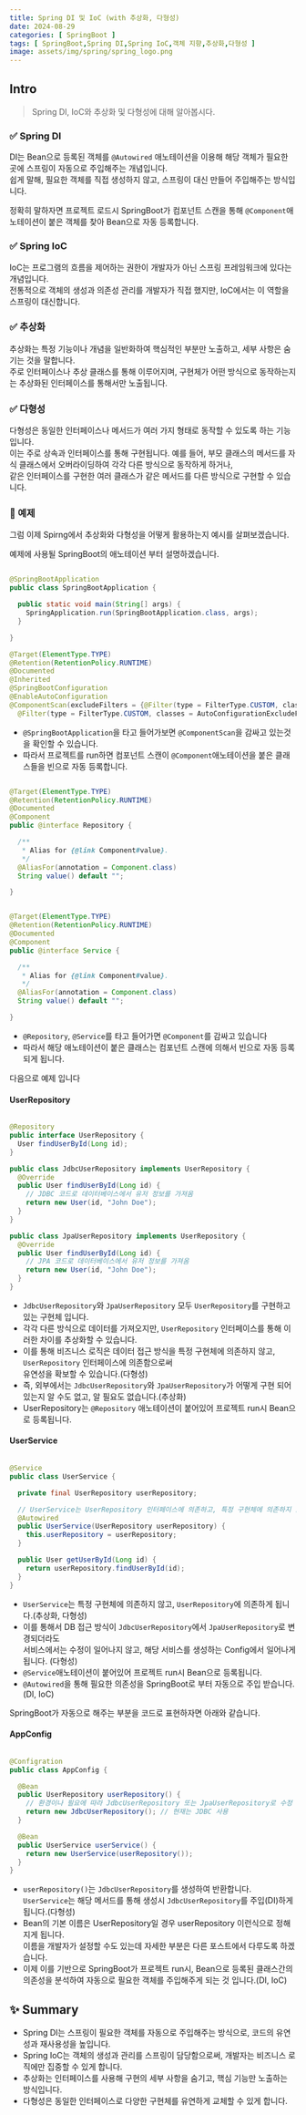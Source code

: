 ```yaml
---
title: Spring DI 및 IoC (with 추상화, 다형성)
date: 2024-08-29
categories: [ SpringBoot ]
tags: [ SpringBoot,Spring DI,Spring IoC,객체 지향,추상화,다형성 ]
image: assets/img/spring/spring_logo.png
---
```


## Intro

> Spring DI, IoC와 추상화 및 다형성에 대해 알아봅시다.

### ✅ Spring DI

DI는 Bean으로 등록된 객체를 `@Autowired` 애노테이션을 이용해 해당 객체가 필요한 곳에 스프링이 자동으로 주입해주는 개념입니다.<br>
쉽게 말해, 필요한 객체를 직접 생성하지 않고, 스프링이 대신 만들어 주입해주는 방식입니다.

정확히 말하자면 프로젝트 로드시 SpringBoot가 컴포넌트 스캔을 통해 `@Component`애노테이션이 붙은 객체를 찾아 Bean으로 자동 등록합니다.

### ✅ Spring IoC

IoC는 프로그램의 흐름을 제어하는 권한이 개발자가 아닌 스프링 프레임워크에 있다는 개념입니다.<br>
전통적으로 객체의 생성과 의존성 관리를 개발자가 직접 했지만, IoC에서는 이 역할을 스프링이 대신합니다.

### ✅ 추상화

추상화는 특정 기능이나 개념을 일반화하여 핵심적인 부분만 노출하고, 세부 사항은 숨기는 것을 말합니다.<br>
주로 인터페이스나 추상 클래스를 통해 이루어지며, 구현체가 어떤 방식으로 동작하는지는 추상화된 인터페이스를 통해서만 노출됩니다.

### ✅ 다형성

다형성은 동일한 인터페이스나 메서드가 여러 가지 형태로 동작할 수 있도록 하는 기능입니다.<br>
이는 주로 상속과 인터페이스를 통해 구현됩니다. 예를 들어, 부모 클래스의 메서드를 자식 클래스에서 오버라이딩하여 각각 다른 방식으로 동작하게 하거나,<br>
같은 인터페이스를 구현한 여러 클래스가 같은 메서드를 다른 방식으로 구현할 수 있습니다.

### 📝 예제

그럼 이제 Spirng에서 추상화와 다형성을 어떻게 활용하는지 예시를 살펴보겠습니다.

예제에 사용될 SpringBoot의 애노테이션 부터 설명하겠습니다.

```java

@SpringBootApplication
public class SpringBootApplication {

  public static void main(String[] args) {
    SpringApplication.run(SpringBootApplication.class, args);
  }

}
```

```java
@Target(ElementType.TYPE)
@Retention(RetentionPolicy.RUNTIME)
@Documented
@Inherited
@SpringBootConfiguration
@EnableAutoConfiguration
@ComponentScan(excludeFilters = {@Filter(type = FilterType.CUSTOM, classes = TypeExcludeFilter.class),
  @Filter(type = FilterType.CUSTOM, classes = AutoConfigurationExcludeFilter.class)})
```

- `@SpringBootApplication`을 타고 들어가보면 `@ComponentScan`을 감싸고 있는것을 확인할 수 있습니다.
- 따라서 프로젝트를 run하면 컴포넌트 스캔이 `@Component`애노테이션을 붙은 클래스들을 빈으로 자동 등록합니다.

```java

@Target(ElementType.TYPE)
@Retention(RetentionPolicy.RUNTIME)
@Documented
@Component
public @interface Repository {

  /**
   * Alias for {@link Component#value}.
   */
  @AliasFor(annotation = Component.class)
  String value() default "";

}
```

```java

@Target(ElementType.TYPE)
@Retention(RetentionPolicy.RUNTIME)
@Documented
@Component
public @interface Service {

  /**
   * Alias for {@link Component#value}.
   */
  @AliasFor(annotation = Component.class)
  String value() default "";

}

```

- `@Repository`,  `@Service`를 타고 들어가면 `@Component`를 감싸고 있습니다<br>
- 따라서 해당 애노테이션이 붙은 클래스는 컴포넌트 스캔에 의해서 빈으로 자동 등록되게 됩니다.

다음으로 예제 입니다

#### UserRepository

```java

@Repository
public interface UserRepository {
  User findUserById(Long id);
}

public class JdbcUserRepository implements UserRepository {
  @Override
  public User findUserById(Long id) {
    // JDBC 코드로 데이터베이스에서 유저 정보를 가져옴
    return new User(id, "John Doe");
  }
}

public class JpaUserRepository implements UserRepository {
  @Override
  public User findUserById(Long id) {
    // JPA 코드로 데이터베이스에서 유저 정보를 가져옴
    return new User(id, "John Doe");
  }
}
```

- `JdbcUserRepository`와 `JpaUserRepository` 모두 `UserRepository`를 구현하고 있는 구현체 입니다.
- 각각 다른 방식으로 데이터를 가져오지만, `UserRepository` 인터페이스를 통해 이러한 차이를 추상화할 수 있습니다.
- 이를 통해 비즈니스 로직은 데이터 접근 방식을 특정 구현체에 의존하지 않고, `UserRepository` 인터페이스에 의존함으로써<br>
  유연성을 확보할 수 있습니다.(다형성)
- 즉, 외부에서는 `JdbcUserRepository`와 `JpaUserRepository`가 어떻게 구현 되어 있는지 알 수도 없고, 알 필요도 없습니다.(추상화)
- UserRepository는 `@Repository` 애노테이션이 붙어있어 프로젝트 run시 Bean으로 등록됩니다.

#### UserService

```java

@Service
public class UserService {

  private final UserRepository userRepository;

  // UserService는 UserRepository 인터페이스에 의존하고, 특정 구현체에 의존하지 않음
  @Autowired
  public UserService(UserRepository userRepository) {
    this.userRepository = userRepository;
  }

  public User getUserById(Long id) {
    return userRepository.findUserById(id);
  }
}
```

- `UserService`는 특정 구현체에 의존하지 않고, `UserRepository`에 의존하게 됩니다.(추상화, 다형성)
- 이를 통해서 DB 접근 방식이 `JdbcUserRepository`에서 `JpaUserRepository`로 변경되더라도<br>
  서비스에서는 수정이 일어나지 않고, 해당 서비스를 생성하는 Config에서 일어나게 됩니다. (다형성)
- `@Service`애노테이션이 붙어있어 프로젝트 run시 Bean으로 등록됩니다.
- `@Autowired`을 통해 필요한 의존성을 SpringBoot로 부터 자동으로 주입 받습니다. (DI, IoC)

SpringBoot가 자동으로 해주는 부분을 코드로 표현하자면 아래와 같습니다.

#### AppConfig

```java

@Configration
public class AppConfig {

  @Bean
  public UserRepository userRepository() {
    // 환경이나 필요에 따라 JdbcUserRepository 또는 JpaUserRepository로 수정
    return new JdbcUserRepository(); // 현재는 JDBC 사용
  }

  @Bean
  public UserService userService() {
    return new UserService(userRepository());
  }
}
```

- `userRepository()`는 `JdbcUserRepository`를 생성하여 반환합니다.<br>
  `UserService`는 해당 메서드를 통해 생성시 `JdbcUserRepository`를 주입(DI)하게 됩니다.(다형성)
- Bean의 기본 이름은 UserRepository일 경우 userRepository 이런식으로 정해지게 됩니다.<br>
  이름을 개발자가 설정할 수도 있는데 자세한 부분은 다른 포스트에서 다루도록 하겠습니다.
- 이제 이를 기반으로 SpringBoot가 프로젝트 run시, Bean으로 등록된 클래스간의 의존성을 분석하여 자동으로 필요한 객체를 주입해주게 되는 것 입니다.(DI, IoC)

## ✨ Summary

- Spring DI는 스프링이 필요한 객체를 자동으로 주입해주는 방식으로, 코드의 유연성과 재사용성을 높입니다.
- Spring IoC는 객체의 생성과 관리를 스프링이 담당함으로써, 개발자는 비즈니스 로직에만 집중할 수 있게 합니다.
- 추상화는 인터페이스를 사용해 구현의 세부 사항을 숨기고, 핵심 기능만 노출하는 방식입니다.
- 다형성은 동일한 인터페이스로 다양한 구현체를 유연하게 교체할 수 있게 합니다.

